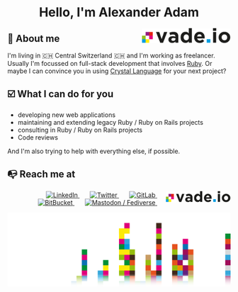 <h1 align="center">Hello, I'm Alexander Adam</h1>

<a href="https://vade.io/">
  <picture>
    <source srcset="https://raw.githubusercontent.com/alexanderadam/alexanderadam/main/images/logo_dm.svg" media="(prefers-color-scheme: dark)">
    <img align='right' src="https://raw.githubusercontent.com/alexanderadam/alexanderadam/main/images/logo.svg" width="200" alt="vade.io GmbH">
 </picture>
</a>

## 🧔 About me

I'm living in 🇨🇭 Central Switzerland 🇨🇭 and I'm working as freelancer. Usually I'm focussed on full-stack development that involves [Ruby](https://github.com/ruby/ruby). Or maybe I can convince you in using [Crystal Language](https://github.com/crystal-lang/crystal/) for your next project?

## ☑️ What I can do for you

* developing new web applications
* maintaining and extending legacy Ruby / Ruby on Rails projects
* consulting in Ruby / Ruby on Rails projects
* Code reviews

And I'm also trying to help with everything else, if possible.

## :mailbox_with_no_mail: Reach me at

<div align='right'>
  <a href="https://vade.io/">
    <picture>
      <source srcset="https://raw.githubusercontent.com/alexanderadam/alexanderadam/main/images/logo_dm.svg" media="(prefers-color-scheme: dark)">
      <img align='right' src="https://raw.githubusercontent.com/alexanderadam/alexanderadam/main/images/logo.svg" height="25px" alt="vade.io GmbH">
   </picture>
  </a>
  &nbsp;
  &nbsp;
  &nbsp;
  <a href="https://www.linkedin.com/in/alexander-adam-ch/">
    <img height="25px" src="https://cdn.svgporn.com/logos/linkedin.svg" alt="LinkedIn" />
  </a>
  &nbsp;
  &nbsp;
  &nbsp;
  <a href="https://twitter.com/alexanderadam__">
    <img height="25px" src="https://cdn.svgporn.com/logos/twitter.svg" alt="Twitter" />
  </a>
  &nbsp;
  &nbsp;
  &nbsp;
  <a href="https://gitlab.com/alexanderadam">
    <img height="25px" src="https://cdn.svgporn.com/logos/gitlab.svg" alt="GitLab" />
  </a>
  &nbsp;
  &nbsp;
  &nbsp;
  <a href="https://bitbucket.org/alexanderadam/">
    <img height="25px" src="https://cdn.svgporn.com/logos/bitbucket.svg" alt="BitBucket" />
  </a>
  &nbsp;
  &nbsp;
  &nbsp;
  <a rel="me" href="https://ruby.social/@alexanderadam">
    <img height="25px" src="https://cdn.svgporn.com/logos/mastodon-icon.svg" alt="Mastodon / Fediverse" />
  </a>
  &nbsp;
  &nbsp;
  &nbsp;
</div>


![footer](https://raw.githubusercontent.com/alexanderadam/alexanderadam/main/images/1500x500.png)
